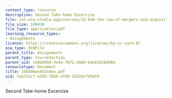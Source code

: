 ```yaml
---
content_type: resource
description: Second Take-home Excercise
file: /ol-ocw-studio-app/courses/15-649-the-law-of-mergers-and-acquisitions-spring-2003/5ab3fac7e55b70264f692832dcf45dfd_15649mas032ndex.pdf
file_size: 149430
file_type: application/pdf
learning_resource_types:
- Assignments
license: https://creativecommons.org/licenses/by-nc-sa/4.0/
ocw_type: OCWFile
parent_title: Assignments
parent_type: CourseSection
parent_uid: 158bd959-3e4a-78f2-d4dd-b4e6162bd90a
resourcetype: Document
title: 15649mas032ndex.pdf
uid: 5ab3fac7-e55b-7026-4f69-2832dcf45dfd
---
```

Second Take-home Excercise